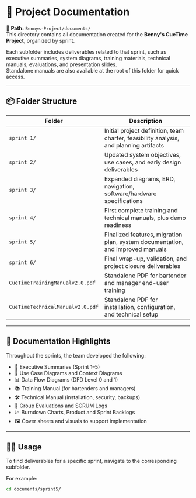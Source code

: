 # 📂 Project Documentation

📁 **Path:** `Bennys-Project/documents/`  
This directory contains all documentation created for the **Benny's CueTime Project**, organized by sprint.

Each subfolder includes deliverables related to that sprint, such as executive summaries, system diagrams, training materials, technical manuals, evaluations, and presentation slides.  
Standalone manuals are also available at the root of this folder for quick access.

---

## 📦 Folder Structure

| Folder          | Description |
|------------------|-------------|
| `sprint 1/`      | Initial project definition, team charter, feasibility analysis, and planning artifacts |
| `sprint 2/`      | Updated system objectives, use cases, and early design deliverables |
| `sprint 3/`      | Expanded diagrams, ERD, navigation, software/hardware specifications |
| `sprint 4/`      | First complete training and technical manuals, plus demo readiness |
| `sprint 5/`      | Finalized features, migration plan, system documentation, and improved manuals |
| `sprint 6/`      | Final wrap-up, validation, and project closure deliverables |
| `CueTimeTrainingManualv2.0.pdf` | Standalone PDF for bartender and manager end-user training |
| `CueTimeTechnicalManualv2.0.pdf` | Standalone PDF for installation, configuration, and technical setup |

---

## 📘 Documentation Highlights

Throughout the sprints, the team developed the following:
- 📄 Executive Summaries (Sprint 1–5)
- 🧭 Use Case Diagrams and Context Diagrams
- 📊 Data Flow Diagrams (DFD Level 0 and 1)
- 📚 Training Manual (for bartenders and managers)
- 🛠 Technical Manual (installation, security, backups)
- 📝 Group Evaluations and SCRUM Logs
- 📈 Burndown Charts, Product and Sprint Backlogs
- 🖼 Cover sheets and visuals to support implementation

---

## 🧑‍💻 Usage

To find deliverables for a specific sprint, navigate to the corresponding subfolder.

For example:
```bash
cd documents/sprint5/
